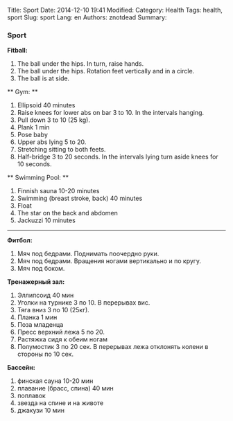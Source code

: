 Title: Sport
Date: 2014-12-10 19:41
Modified: 
Category: Health
Tags: health, sport
Slug: sport
Lang: en
Authors: znotdead
Summary: 

### Sport
**Fitball:**
1. The ball under the hips. In turn, raise hands.
2. The ball under the hips. Rotation feet vertically and in a circle.
3. The ball is at side.

** Gym: **
1. Ellipsoid 40 minutes
2. Raise knees for lower abs on bar 3 to 10. In the intervals hanging.
3. Pull down 3 to 10 (25 kg).
4. Plank 1 min
5. Pose baby
6. Upper abs lying 5 to 20.
7. Stretching sitting to both feets.
8. Half-bridge 3 to 20 seconds. In the intervals lying turn aside knees for 10 seconds.

** Swimming Pool: **
1. Finnish sauna 10-20 minutes
2. Swimming (breast stroke, back) 40 minutes
3. Float
4. The star on the back and abdomen
5. Jackuzzi 10 minutes

----------------------

**Фитбол:**
1. Мяч под бедрами. Поднимать поочердно руки.
2. Мяч под бедрами. Вращения ногами вертикально и по кругу.
3. Мяч под боком.

**Тренажерный зал:**
1. Эллипсоид 40 мин
2. Уголки на турнике 3 по 10. В перерывах вис.
3. Тяга вниз 3 по 10 (25кг).
4. Планка 1 мин
5. Поза младенца
6. Пресс верхний лежа 5 по 20.
7. Растяжка сидя к обеим ногам
8. Полумостик 3 по 20 сек. В перерывах лежа отклонять колени в стороны по 10 сек.

**Бассейн:**
1. финская сауна 10-20 мин
2. плавание (брасс, спина) 40 мин
3. поплавок
4. звезда на спине и на животе
5. джакузи 10 мин
